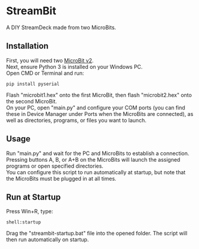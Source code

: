 # StreamBit  
A DIY StreamDeck made from two MicroBits.

## Installation  
First, you will need two [MicroBit v2](https://www.amazon.com/Micro-Original-Starter-Microbit-Battery/dp/B0F1DQTT79).  
Next, ensure Python 3 is installed on your Windows PC.  
Open CMD or Terminal and run:  
```
pip install pyserial
```
Flash "microbit1.hex" onto the first MicroBit, then flash "microbit2.hex" onto the second MicroBit.  
On your PC, open "main.py" and configure your COM ports (you can find these in Device Manager under Ports when the MicroBits are connected), as well as directories, programs, or files you want to launch.

## Usage  
Run "main.py" and wait for the PC and MicroBits to establish a connection.  
Pressing buttons A, B, or A+B on the MicroBits will launch the assigned programs or open specified directories.  
You can configure this script to run automatically at startup, but note that the MicroBits must be plugged in at all times.

## Run at Startup  
Press Win+R, type:  
```
shell:startup
```
Drag the "streambit-startup.bat" file into the opened folder. The script will then run automatically on startup.

